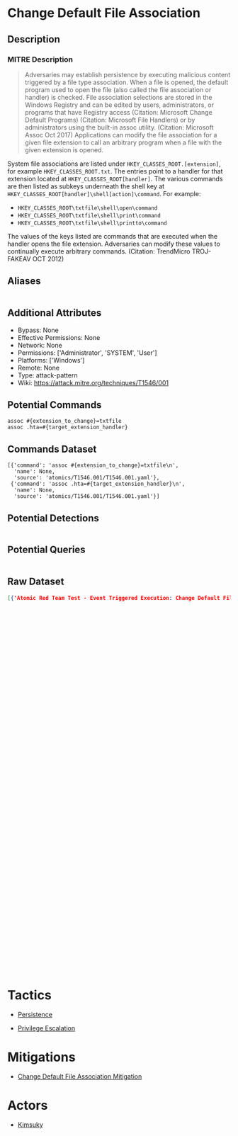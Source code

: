 
# Change Default File Association

## Description

### MITRE Description

> Adversaries may establish persistence by executing malicious content triggered by a file type association. When a file is opened, the default program used to open the file (also called the file association or handler) is checked. File association selections are stored in the Windows Registry and can be edited by users, administrators, or programs that have Registry access (Citation: Microsoft Change Default Programs) (Citation: Microsoft File Handlers) or by administrators using the built-in assoc utility. (Citation: Microsoft Assoc Oct 2017) Applications can modify the file association for a given file extension to call an arbitrary program when a file with the given extension is opened.

System file associations are listed under <code>HKEY_CLASSES_ROOT\.[extension]</code>, for example <code>HKEY_CLASSES_ROOT\.txt</code>. The entries point to a handler for that extension located at <code>HKEY_CLASSES_ROOT\[handler]</code>. The various commands are then listed as subkeys underneath the shell key at <code>HKEY_CLASSES_ROOT\[handler]\shell\[action]\command</code>. For example: 
* <code>HKEY_CLASSES_ROOT\txtfile\shell\open\command</code>
* <code>HKEY_CLASSES_ROOT\txtfile\shell\print\command</code>
* <code>HKEY_CLASSES_ROOT\txtfile\shell\printto\command</code>

The values of the keys listed are commands that are executed when the handler opens the file extension. Adversaries can modify these values to continually execute arbitrary commands. (Citation: TrendMicro TROJ-FAKEAV OCT 2012)

## Aliases

```

```

## Additional Attributes

* Bypass: None
* Effective Permissions: None
* Network: None
* Permissions: ['Administrator', 'SYSTEM', 'User']
* Platforms: ['Windows']
* Remote: None
* Type: attack-pattern
* Wiki: https://attack.mitre.org/techniques/T1546/001

## Potential Commands

```
assoc #{extension_to_change}=txtfile
assoc .hta=#{target_extension_handler}
```

## Commands Dataset

```
[{'command': 'assoc #{extension_to_change}=txtfile\n',
  'name': None,
  'source': 'atomics/T1546.001/T1546.001.yaml'},
 {'command': 'assoc .hta=#{target_extension_handler}\n',
  'name': None,
  'source': 'atomics/T1546.001/T1546.001.yaml'}]
```

## Potential Detections

```json

```

## Potential Queries

```json

```

## Raw Dataset

```json
[{'Atomic Red Team Test - Event Triggered Execution: Change Default File Association': {'atomic_tests': [{'auto_generated_guid': '10a08978-2045-4d62-8c42-1957bbbea102',
                                                                                                          'description': 'Change '
                                                                                                                         'Default '
                                                                                                                         'File '
                                                                                                                         'Association '
                                                                                                                         'From '
                                                                                                                         'cmd.exe '
                                                                                                                         'of '
                                                                                                                         'hta '
                                                                                                                         'to '
                                                                                                                         'notepad.\n'
                                                                                                                         '\n'
                                                                                                                         'Upon '
                                                                                                                         'successful '
                                                                                                                         'execution, '
                                                                                                                         'cmd.exe '
                                                                                                                         'will '
                                                                                                                         'change '
                                                                                                                         'the '
                                                                                                                         'file '
                                                                                                                         'association '
                                                                                                                         'of '
                                                                                                                         '.hta '
                                                                                                                         'to '
                                                                                                                         'notepad.exe. \n',
                                                                                                          'executor': {'cleanup_command': 'assoc '
                                                                                                                                          '.hta=htafile '
                                                                                                                                          '>nul '
                                                                                                                                          '2>&1\n',
                                                                                                                       'command': 'assoc '
                                                                                                                                  '#{extension_to_change}=#{target_extension_handler}\n',
                                                                                                                       'name': 'command_prompt'},
                                                                                                          'input_arguments': {'extension_to_change': {'default': '.hta',
                                                                                                                                                      'description': 'File '
                                                                                                                                                                     'Extension '
                                                                                                                                                                     'To '
                                                                                                                                                                     'Hijack',
                                                                                                                                                      'type': 'String'},
                                                                                                                              'target_extension_handler': {'default': 'txtfile',
                                                                                                                                                           'description': 'txtfile '
                                                                                                                                                                          'maps '
                                                                                                                                                                          'to '
                                                                                                                                                                          'notepad.exe',
                                                                                                                                                           'type': 'Path'}},
                                                                                                          'name': 'Change '
                                                                                                                  'Default '
                                                                                                                  'File '
                                                                                                                  'Association',
                                                                                                          'supported_platforms': ['windows']}],
                                                                                        'attack_technique': 'T1546.001',
                                                                                        'display_name': 'Event '
                                                                                                        'Triggered '
                                                                                                        'Execution: '
                                                                                                        'Change '
                                                                                                        'Default '
                                                                                                        'File '
                                                                                                        'Association'}}]
```

# Tactics


* [Persistence](../tactics/Persistence.md)

* [Privilege Escalation](../tactics/Privilege-Escalation.md)
    

# Mitigations


* [Change Default File Association Mitigation](../mitigations/Change-Default-File-Association-Mitigation.md)


# Actors


* [Kimsuky](../actors/Kimsuky.md)

